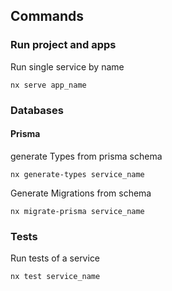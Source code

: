 ## Commands

### Run project and apps

Run single service by name

```
nx serve app_name
```

### Databases

#### Prisma

generate Types from prisma schema

```
nx generate-types service_name
```

Generate Migrations from schema

```
nx migrate-prisma service_name
```

### Tests

Run tests of a service

```
nx test service_name
```

